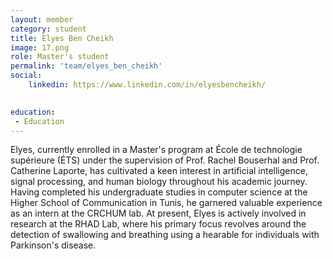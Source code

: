 ```yaml
---
layout: member
category: student
title: Elyes Ben Cheikh
image: 17.png
role: Master's student
permalink: 'team/elyes_ben_cheikh'
social:
    linkedin: https://www.linkedin.com/in/elyesbencheikh/

    
education:
 - Education
---
```

Elyes, currently enrolled in a Master's program at École de technologie supérieure (ÉTS) under the supervision of Prof. Rachel Bouserhal and Prof. Catherine Laporte, has cultivated a keen interest in artificial intelligence, signal processing, and human biology throughout his academic journey. Having completed his undergraduate studies in computer science at the Higher School of Communication in Tunis, he garnered valuable experience as an intern at the CRCHUM lab. At present, Elyes is actively involved in  research  at the RHAD Lab, where his primary focus revolves around the detection of swallowing and breathing using a hearable for individuals with Parkinson's disease.